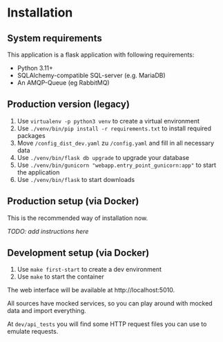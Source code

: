 # Installation

## System requirements

This application is a flask application with following requirements:
* Python 3.11+
* SQLAlchemy-compatible SQL-server (e.g. MariaDB)
* An AMQP-Queue (eg RabbitMQ)


## Production version (legacy)

1) Use `virtualenv -p python3 venv` to create a virtual environment
2) Use `./venv/bin/pip install -r requirements.txt` to install required packages
3) Move `/config_dist_dev.yaml` zu `/config.yaml` and fill in all necessary data
4) Use `./venv/bin/flask db upgrade` to upgrade your database
5) Use `./venv/bin/gunicorn "webapp.entry_point_gunicorn:app"` to start the application
6) Use `./venv/bin/flask` to start downloads


## Production setup (via Docker)

This is the recommended way of installation now.

*TODO: add instructions here*


## Development setup (via Docker)

1) Use `make first-start` to create a dev environment
2) Use `make` to start the container

The web interface will be available at http://localhost:5010.

All sources have mocked services, so you can play around with mocked data and import everything.

At `dev/api_tests` you will find some HTTP request files you can use to emulate requests.
